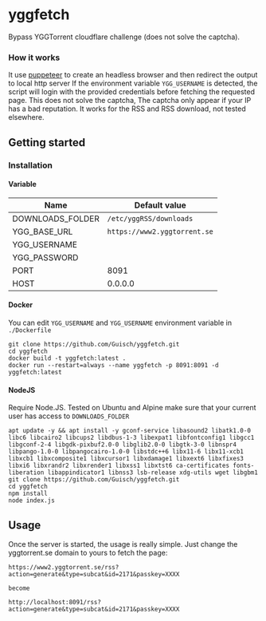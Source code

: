 # yggfetch

Bypass YGGTorrent cloudflare challenge (does not solve the captcha).

### How it works

It use [puppeteer](https://github.com/puppeteer/puppeteer) to create an headless browser and then redirect the output to local http server
If the environment variable `YGG_USERNAME` is detected, the script will login with the provided credentials before fetching the requested page.
This does not solve the captcha, The captcha only appear if your IP has a bad reputation.
It works for the RSS and RSS download, not tested elsewhere.

## Getting started

### Installation

#### Variable

Name | Default value
|--|--|
DOWNLOADS_FOLDER | `/etc/yggRSS/downloads`
YGG_BASE_URL | `https://www2.yggtorrent.se`
YGG_USERNAME | 
YGG_PASSWORD | 
PORT | 8091
HOST | 0.0.0.0

#### Docker

You can edit `YGG_USERNAME` and `YGG_USERNAME` environment variable in `./Dockerfile`

```
git clone https://github.com/Guisch/yggfetch.git
cd yggfetch
docker build -t yggfetch:latest .
docker run --restart=always --name yggfetch -p 8091:8091 -d yggfetch:latest
```

#### NodeJS

Require Node.JS. Tested on Ubuntu and Alpine
make sure that your current user has access to `DOWNLOADS_FOLDER`

```
apt update -y && apt install -y gconf-service libasound2 libatk1.0-0 libc6 libcairo2 libcups2 libdbus-1-3 libexpat1 libfontconfig1 libgcc1 libgconf-2-4 libgdk-pixbuf2.0-0 libglib2.0-0 libgtk-3-0 libnspr4 libpango-1.0-0 libpangocairo-1.0-0 libstdc++6 libx11-6 libx11-xcb1 libxcb1 libxcomposite1 libxcursor1 libxdamage1 libxext6 libxfixes3 libxi6 libxrandr2 libxrender1 libxss1 libxtst6 ca-certificates fonts-liberation libappindicator1 libnss3 lsb-release xdg-utils wget libgbm1
git clone https://github.com/Guisch/yggfetch.git
cd yggfetch
npm install
node index.js
```

## Usage

Once the server is started, the usage is really simple. Just change the yggtorrent.se domain to yours to fetch the page:

```
https://www2.yggtorrent.se/rss?action=generate&type=subcat&id=2171&passkey=XXXX

become

http://localhost:8091/rss?action=generate&type=subcat&id=2171&passkey=XXXX
```